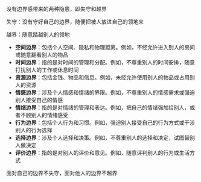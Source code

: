 没有边界感带来的两种隐患，即失守和越界

失守：没有守好自己的边界，随便把被人放进自己的领地来

越界：随意踏越别人的领地

- **空间边界**：包括个人空间、隐私和物理距离。例如，不经允许进入别人的房间或随意翻看别人的物品
- **时间边界**：指的是对时间的管理和分配。例如，不尊重别人的时间安排，随意打扰别人的工作或休息时间
- **资源边界**：包括金钱、物品和信息。例如，未经允许使用别人的物品或占用别人的资源
- **情感边界**：涉及个人情感和情绪的界限。例如，不尊重别人的情感需求或强迫别人接受自己的情感
- **情绪边界**：指的是对情绪的管理和表达。例如，把自己的情绪强加给别人，或者不顾别人的情绪感受
- **行为边界**：包括个人行为和习惯。例如，强迫别人接受自己的行为方式或干涉别人的行为选择
- **选择边界**：涉及个人选择和决策。例如，不尊重别人的选择和决定，试图替别人做决定
- **评价边界**：指的是对别人的评价和意见。例如，随意评判别人的行为或生活方式

面对自己的边界不失守，面对他人的边界不越界
